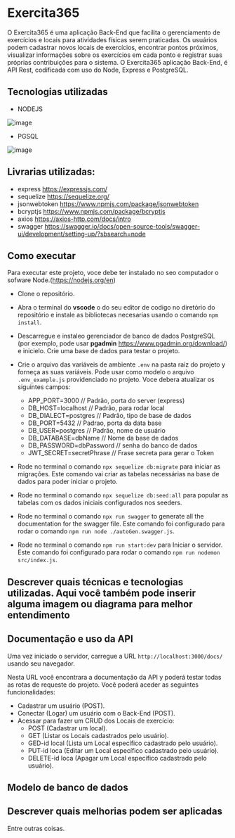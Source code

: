 # Exercita365

O Exercita365 é uma aplicação Back-End que facilita o gerenciamento de exercícios e locais para atividades físicas serem praticadas. Os usuários podem cadastrar novos locais de exercícios, encontrar pontos próximos, visualizar informações sobre os exercícios em cada ponto e registrar suas próprias contribuições para o sistema. O Exercita365 aplicação Back-End, é API Rest, codificada com uso do Node, Express e PostgreSQL.


## Tecnologias utilizadas
- NODEJS

![image](https://github.com/FuturoDEV-Fitness/carrinho-de-compras-frankosorio4/assets/141787907/46063f9a-53d7-461a-858d-9c8238e6984e)

- PGSQL

![image](https://github.com/FuturoDEV-Fitness/carrinho-de-compras-frankosorio4/assets/141787907/1d2d047d-3887-4b37-9fa4-d5e07620c1a7)


## Livrarias utilizadas:

- express https://expressjs.com/
- sequelize https://sequelize.org/
- jsonwebtoken https://www.npmjs.com/package/jsonwebtoken
- bcryptjs https://www.npmjs.com/package/bcryptjs
- axios https://axios-http.com/docs/intro
- swagger https://swagger.io/docs/open-source-tools/swagger-ui/development/setting-up/?sbsearch=node


## Como executar

Para executar este projeto, voce debe ter instalado no seo computador o sofware Node.(https://nodejs.org/en)

- Clone o repositório.

- Abra o terminal do **vscode** o do seu editor de codigo no diretório do repositório e instale as bibliotecas necesarias usando o comando ```npm install```.

- Descarregue e instaleo gerenciador de banco de dados PostgreSQL (por exemplo, pode usar **pgadmin** https://www.pgadmin.org/download/) e inicielo. Crie uma base de dados para testar o projeto.

- Crie o arquivo das variáveis de ambiente ```.env``` na pasta raiz do projeto y forneça as suas variáveis. Pode usar como modelo o arquivo ```.env_example.js``` providenciado no projeto. Voce debera atualizar os siguintes campos:

    - APP_PORT=3000 // Padrão, porta do server (express)
    - DB_HOST=localhost // Padrão, para rodar local
    - DB_DIALECT=postgres // Padrão, tipo de base de dados
    - DB_PORT=5432 // Padrao, porta da data base
    - DB_USER=postgres // Padrão, nome de usuário
    - DB_DATABASE=dbName // Nome da base de dados
    - DB_PASSWORD=dbPassword // senha do banco de dados
    - JWT_SECRET=secretPhrase // Frase secreta para gerar o Token

- Rode no terminal o comando ```npx sequelize db:migrate``` para iniciar as migrações. Este comando vai criar as tabelas necessárias na base de dados para poder iniciar o projeto.

- Rode no terminal o comando ```npx sequelize db:seed:all``` para popular as tabelas com os dados iniciais configurados nos seeders.

- Rode no terminal o comando ```npx run swagger``` to generate all the documentation for the swagger file. Este comando foi configurado para rodar o comando ```npm run node ./autoGen.swagger.js```.

- Rode no terminal o comando ```npm run start:dev``` para Iniciar o servidor. Este comando foi configurado para rodar o comando ```npm run nodemon src/index.js```.


## Descrever quais técnicas e tecnologias utilizadas. Aqui você também pode inserir alguma imagem ou diagrama para melhor entendimento


## Documentação e uso da API

Uma vez iniciado o servidor, carregue a URL ```http://localhost:3000/docs/``` usando seu navegador. 

Nesta URL você encontrara a documentação da API y poderá testar todas as rotas de requeste do projeto. Você poderá aceder as seguintes funcionalidades:

- Cadastrar um usuário (POST).
- Conectar (Logar) um usuário com o Back-End (POST).
- Acessar para fazer um CRUD dos Locais de exercício:
    - POST (Cadastrar um local).
    - GET (Listar os Locais cadastrados pelo usuário).
    - GED-id local (Lista um Local específico cadastrado pelo usuário).
    - PUT-id loca (Editar um Local específico cadastrado pelo usuário).
    - DELETE-id loca (Apagar um Local específico cadastrado pelo usuário).


## Modelo de banco de dados

## Descrever quais melhorias podem ser aplicadas

Entre outras coisas.

